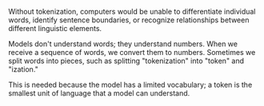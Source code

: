 Without tokenization, computers would be unable to differentiate individual words, identify sentence boundaries, or recognize relationships between different linguistic elements.

Models don't understand words; they understand numbers.
When we receive a sequence of words, we convert them to numbers.
Sometimes we split words into pieces, such as splitting "tokenization" into "token" and "ization." 

This is needed because the model has a limited vocabulary; a token is the smallest unit of language that a model can understand.